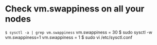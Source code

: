 # Check vm.swappiness on all your nodes 

```$ sysctl -a | grep vm.swappiness```
vm.swappiness = 30
$ sudo sysctl -w vm.swappiness=1
vm.swappiness = 1
$ sudo vi /etc/sysctl.conf
